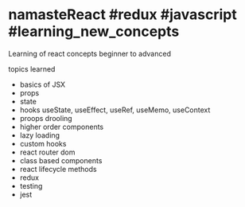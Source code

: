 # namasteReact #redux #javascript #learning_new_concepts
Learning of react concepts beginner to advanced

topics learned 
- basics of JSX
- props
- state
- hooks useState, useEffect, useRef, useMemo, useContext
- proops drooling
- higher order components
- lazy loading
- custom hooks
- react router dom
- class based components
- react lifecycle methods
- redux
- testing
- jest
